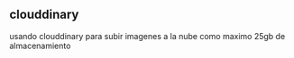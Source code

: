 ## clouddinary

usando clouddinary para subir imagenes a la nube como maximo 25gb de almacenamiento


